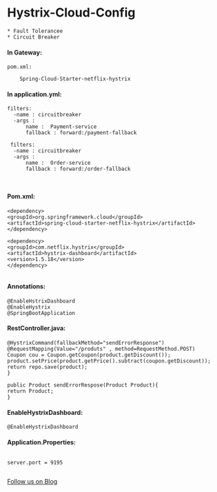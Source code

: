 # Hystrix-Cloud-Config


    * Fault Tolerancee
    * Circuit Breaker

#### In Gateway:

```
pom.xml:

    Spring-Cloud-Starter-netflix-hystrix

```
#### In application.yml:

```
filters:
  -name : circuitbreaker
  -args : 
      name :  Payment-service
      fallback : forward:/payment-fallback
 
 filters:
  -name : circuitbreaker
  -args : 
      name :  Order-service
      fallback : forward:/order-fallback
  
    
```

#### Pom.xml:

```
<dependency>
<groupId>org.springframework.cloud</groupId>
<artifactId>spring-cloud-starter-netflix-hystrix</artifactId>
</dependency>

<dependency>
<groupId>com.netflix.hystrix</groupId>
<artifactId>hystrix-dashboard</artifactId>
<version>1.5.18</version>
</dependency>
    
```

#### Annotations:

```
@EnableHstrixDashboard
@EnableHystrix
@SpringBootApplication

```

#### RestController.java:

```
@HystrixCommand(fallbackMethod="sendErrorResponse")
@RequestMapping(Value="/produts" , method=RequestMethod.POST)
Coupon cou = Coupon.getCoupon(product.getDiscount());
product.setPrice(product.getPrice().subtract(coupon.getDiscount));
return repo.save(product);
}

public Product sendErrorRespose(Product Product){
return Product;
}

```

#### EnableHystrixDashboard:

```
@EnableHystrixDashboard

```   

#### Application.Properties:

```

server.port = 9195


```




<a href="http://starwalt.in/Blogs/index.html">Follow us on Blog</a>
